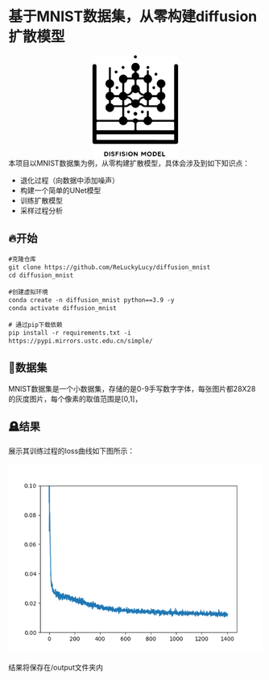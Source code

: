 # 基于MNIST数据集，从零构建diffusion扩散模型
<div align="center">
 <img alt="logo" height="200px" src="img\logo.png">
</div>
本项目以MNIST数据集为例，从零构建扩散模型，具体会涉及到如下知识点：

- 退化过程（向数据中添加噪声）
- 构建一个简单的UNet模型
- 训练扩散模型
- 采样过程分析

## 🔥开始
```
#克隆仓库
git clone https://github.com/ReLuckyLucy/diffusion_mnist
cd diffusion_mnist

#创建虚拟环境
conda create -n diffusion_mnist python==3.9 -y
conda activate diffusion_mnist

# 通过pip下载依赖
pip install -r requirements.txt -i https://pypi.mirrors.ustc.edu.cn/simple/
```
## 📜数据集
 MNIST数据集是一个小数据集，存储的是0-9手写数字字体，每张图片都28X28的灰度图片，每个像素的取值范围是[0,1]，

## 🪦结果
展示其训练过程的loss曲线如下图所示：

<div align="center">
 <img alt="loss" " src="img\losscurve.png">
</div>

结果将保存在/output文件夹内